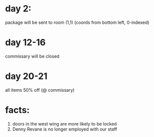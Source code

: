 # day 2:
package will be sent to room (1,1) (coords from bottom left, 0-indexed)

# day 12-16
commissary will be closed

# day 20-21
all items 50% off (@ commissary)


# facts:
1. doors in the west wing are more likely to be locked
2. Denny Revane is no longer employed with our staff
